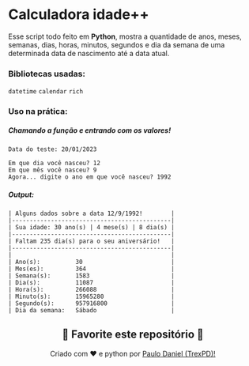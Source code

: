 # Calculadora idade++

Esse script todo feito em **Python**, mostra a quantidade de anos, meses, semanas, dias, horas, minutos, segundos e dia da semana de uma determinada data de nascimento até a data atual.

### Bibliotecas usadas:

```datetime```
```calendar```
```rich```

### Uso na prática:

##### Chamando a função e entrando com os valores!
```
Data do teste: 20/01/2023

Em que dia você nasceu? 12
Em que mês você nasceu? 9
Agora... digite o ano em que você nasceu? 1992
```

##### Output:
```
| Alguns dados sobre a data 12/9/1992!        |
|---------------------------------------------|
| Sua idade: 30 ano(s) | 4 mese(s) | 8 dia(s) |
|---------------------------------------------|
| Faltam 235 dia(s) para o seu aniversário!   |
|---------------------------------------------|
|                                             |
| Ano(s):          30                         |
| Mes(es):         364                        |
| Semana(s):       1583                       |
| Dia(s):          11087                      |
| Hora(s):         266088                     |
| Minuto(s):       15965280                   |
| Segundo(s):      957916800                  |
| Dia da semana:   Sábado                     |
```


<h2 align="center">
    <strong>🌟
        Favorite este repositório 
    </strong>🌟
</h2>


<p align="center">
    Criado com ❤️ e python por
        <a href="https://github.com/TrexPD">
            Paulo Daniel (TrexPD)!
        </a>
</p> 